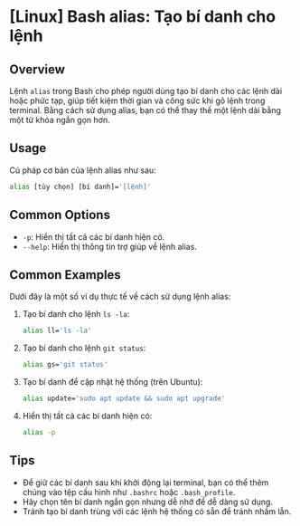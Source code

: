# [Linux] Bash alias: Tạo bí danh cho lệnh

## Overview
Lệnh `alias` trong Bash cho phép người dùng tạo bí danh cho các lệnh dài hoặc phức tạp, giúp tiết kiệm thời gian và công sức khi gõ lệnh trong terminal. Bằng cách sử dụng alias, bạn có thể thay thế một lệnh dài bằng một từ khóa ngắn gọn hơn.

## Usage
Cú pháp cơ bản của lệnh alias như sau:
```bash
alias [tùy chọn] [bí danh]='[lệnh]'
```

## Common Options
- `-p`: Hiển thị tất cả các bí danh hiện có.
- `--help`: Hiển thị thông tin trợ giúp về lệnh alias.

## Common Examples
Dưới đây là một số ví dụ thực tế về cách sử dụng lệnh alias:

1. Tạo bí danh cho lệnh `ls -la`:
   ```bash
   alias ll='ls -la'
   ```

2. Tạo bí danh cho lệnh `git status`:
   ```bash
   alias gs='git status'
   ```

3. Tạo bí danh để cập nhật hệ thống (trên Ubuntu):
   ```bash
   alias update='sudo apt update && sudo apt upgrade'
   ```

4. Hiển thị tất cả các bí danh hiện có:
   ```bash
   alias -p
   ```

## Tips
- Để giữ các bí danh sau khi khởi động lại terminal, bạn có thể thêm chúng vào tệp cấu hình như `.bashrc` hoặc `.bash_profile`.
- Hãy chọn tên bí danh ngắn gọn nhưng dễ nhớ để dễ dàng sử dụng.
- Tránh tạo bí danh trùng với các lệnh hệ thống có sẵn để tránh nhầm lẫn.